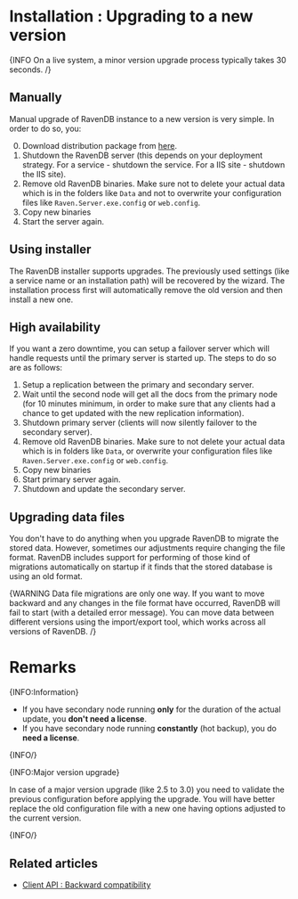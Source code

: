 # Installation : Upgrading to a new version

{INFO On a live system, a minor version upgrade process typically takes 30 seconds. /}

## Manually

Manual upgrade of RavenDB instance to a new version is very simple. In order to do so, you:

0. Download distribution package from [here](http://ravendb.net/download).
1. Shutdown the RavenDB server (this depends on your deployment strategy. For a service - shutdown the service. For a IIS site - shutdown the IIS site).
2. Remove old RavenDB binaries. Make sure not to delete your actual data which is in the folders like `Data` and not to overwrite your configuration files like `Raven.Server.exe.config` or `web.config`.
3. Copy new binaries 
4. Start the server again.

## Using installer

The RavenDB installer supports upgrades. The previously used settings (like a service name or an installation path) will be recovered by the wizard. The installation process first will automatically remove the old version and then install a new one.

## High availability

If you want a zero downtime, you can setup a failover server which will handle requests until the primary server is started up. The steps to do so are as follows:

1. Setup a replication between the primary and secondary server.
2. Wait until the second node will get all the docs from the primary node (for 10 minutes minimum, in order to make sure that any clients had a chance to get updated with the new replication information).
3. Shutdown primary server (clients will now silently failover to the secondary server).
4. Remove old RavenDB binaries. Make sure to not delete your actual data which is in folders like `Data`, or overwrite your configuration files like `Raven.Server.exe.config` or `web.config`.
5. Copy new binaries
6. Start primary server again.
7. Shutdown and update the secondary server.

## Upgrading data files

You don't have to do anything when you upgrade RavenDB to migrate the stored data. However, sometimes our adjustments require changing the file format. RavenDB includes support for performing of those kind of migrations automatically on startup if it finds that the stored database is using an old format.

{WARNING Data file migrations are only one way. If you want to move backward and any changes in the file format have occurred, RavenDB will fail to start (with a detailed error message). You can move data between different versions using the import/export tool, which works across all versions of RavenDB. /}

# Remarks

{INFO:Information}

- If you have secondary node running **only** for the duration of the actual update, you **don't need a license**.
- If you have secondary node running **constantly** (hot backup), you do **need a license**.

{INFO/}

{INFO:Major version upgrade}

In case of a major version upgrade (like 2.5 to 3.0) you need to validate the previous configuration before applying the upgrade. You will have better
replace the old configuration file with a new one having options adjusted to the current version.

{INFO/}

## Related articles

- [Client API : Backward compatibility](../../client-api/faq/backward-compatibility)
